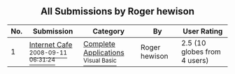 ﻿<div align="center">

## All Submissions by Roger hewison

</div>

No.  | Submission | Category | By   | User Rating
---- | ---------- | -------- | ---- | -----------
1 | [Internet Cafe<br /><sup>2008-09-11 06:31:24</sup>](https://github.com/Planet-Source-Code/roger-hewison-internet-cafe__1-71188) | [Complete Applications<br /><sup>Visual Basic</sup>](../ByCategory/complete-applications__1-27.md) | Roger hewison | 2.5 (10 globes from 4 users)
